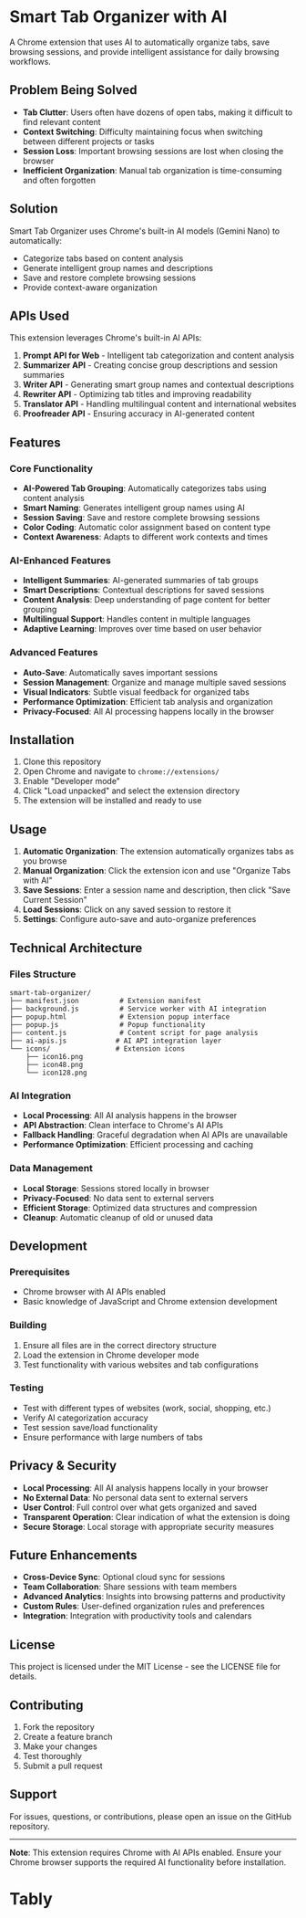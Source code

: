 # Smart Tab Organizer with AI

A Chrome extension that uses AI to automatically organize tabs, save browsing sessions, and provide intelligent assistance for daily browsing workflows.

## Problem Being Solved

- **Tab Clutter**: Users often have dozens of open tabs, making it difficult to find relevant content
- **Context Switching**: Difficulty maintaining focus when switching between different projects or tasks
- **Session Loss**: Important browsing sessions are lost when closing the browser
- **Inefficient Organization**: Manual tab organization is time-consuming and often forgotten

## Solution

Smart Tab Organizer uses Chrome's built-in AI models (Gemini Nano) to automatically:
- Categorize tabs based on content analysis
- Generate intelligent group names and descriptions
- Save and restore complete browsing sessions
- Provide context-aware organization

## APIs Used

This extension leverages Chrome's built-in AI APIs:

1. **Prompt API for Web** - Intelligent tab categorization and content analysis
2. **Summarizer API** - Creating concise group descriptions and session summaries
3. **Writer API** - Generating smart group names and contextual descriptions
4. **Rewriter API** - Optimizing tab titles and improving readability
5. **Translator API** - Handling multilingual content and international websites
6. **Proofreader API** - Ensuring accuracy in AI-generated content

## Features

### Core Functionality
- **AI-Powered Tab Grouping**: Automatically categorizes tabs using content analysis
- **Smart Naming**: Generates intelligent group names using AI
- **Session Saving**: Save and restore complete browsing sessions
- **Color Coding**: Automatic color assignment based on content type
- **Context Awareness**: Adapts to different work contexts and times

### AI-Enhanced Features
- **Intelligent Summaries**: AI-generated summaries of tab groups
- **Smart Descriptions**: Contextual descriptions for saved sessions
- **Content Analysis**: Deep understanding of page content for better grouping
- **Multilingual Support**: Handles content in multiple languages
- **Adaptive Learning**: Improves over time based on user behavior

### Advanced Features
- **Auto-Save**: Automatically saves important sessions
- **Session Management**: Organize and manage multiple saved sessions
- **Visual Indicators**: Subtle visual feedback for organized tabs
- **Performance Optimization**: Efficient tab analysis and organization
- **Privacy-Focused**: All AI processing happens locally in the browser

## Installation

1. Clone this repository
2. Open Chrome and navigate to `chrome://extensions/`
3. Enable "Developer mode"
4. Click "Load unpacked" and select the extension directory
5. The extension will be installed and ready to use

## Usage

1. **Automatic Organization**: The extension automatically organizes tabs as you browse
2. **Manual Organization**: Click the extension icon and use "Organize Tabs with AI"
3. **Save Sessions**: Enter a session name and description, then click "Save Current Session"
4. **Load Sessions**: Click on any saved session to restore it
5. **Settings**: Configure auto-save and auto-organize preferences

## Technical Architecture

### Files Structure
```
smart-tab-organizer/
├── manifest.json          # Extension manifest
├── background.js          # Service worker with AI integration
├── popup.html             # Extension popup interface
├── popup.js               # Popup functionality
├── content.js             # Content script for page analysis
├── ai-apis.js            # AI API integration layer
└── icons/                # Extension icons
    ├── icon16.png
    ├── icon48.png
    └── icon128.png
```

### AI Integration
- **Local Processing**: All AI analysis happens in the browser
- **API Abstraction**: Clean interface to Chrome's AI APIs
- **Fallback Handling**: Graceful degradation when AI APIs are unavailable
- **Performance Optimization**: Efficient processing and caching

### Data Management
- **Local Storage**: Sessions stored locally in browser
- **Privacy-Focused**: No data sent to external servers
- **Efficient Storage**: Optimized data structures and compression
- **Cleanup**: Automatic cleanup of old or unused data

## Development

### Prerequisites
- Chrome browser with AI APIs enabled
- Basic knowledge of JavaScript and Chrome extension development

### Building
1. Ensure all files are in the correct directory structure
2. Load the extension in Chrome developer mode
3. Test functionality with various websites and tab configurations

### Testing
- Test with different types of websites (work, social, shopping, etc.)
- Verify AI categorization accuracy
- Test session save/load functionality
- Ensure performance with large numbers of tabs

## Privacy & Security

- **Local Processing**: All AI analysis happens locally in your browser
- **No External Data**: No personal data sent to external servers
- **User Control**: Full control over what gets organized and saved
- **Transparent Operation**: Clear indication of what the extension is doing
- **Secure Storage**: Local storage with appropriate security measures

## Future Enhancements

- **Cross-Device Sync**: Optional cloud sync for sessions
- **Team Collaboration**: Share sessions with team members
- **Advanced Analytics**: Insights into browsing patterns and productivity
- **Custom Rules**: User-defined organization rules and preferences
- **Integration**: Integration with productivity tools and calendars

## License

This project is licensed under the MIT License - see the LICENSE file for details.

## Contributing

1. Fork the repository
2. Create a feature branch
3. Make your changes
4. Test thoroughly
5. Submit a pull request

## Support

For issues, questions, or contributions, please open an issue on the GitHub repository.

---

**Note**: This extension requires Chrome with AI APIs enabled. Ensure your Chrome browser supports the required AI functionality before installation.







# Tably
